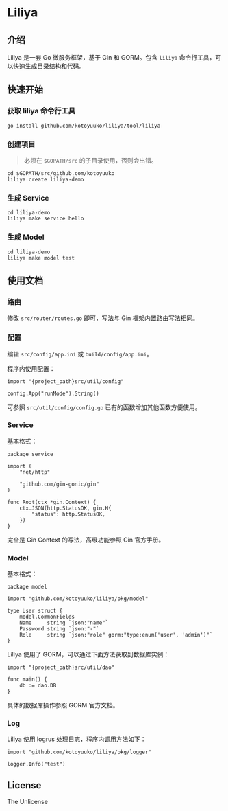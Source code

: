 # Liliya

## 介绍

Liliya 是一套 Go 微服务框架，基于 Gin 和 GORM。包含 `liliya` 命令行工具，可以快速生成目录结构和代码。

## 快速开始

### 获取 liliya 命令行工具

    go install github.com/kotoyuuko/liliya/tool/liliya

### 创建项目

> 必须在 `$GOPATH/src` 的子目录使用，否则会出错。

    cd $GOPATH/src/github.com/kotoyuuko
    liliya create liliya-demo

### 生成 Service

    cd liliya-demo
    liliya make service hello

### 生成 Model

    cd liliya-demo
    liliya make model test

## 使用文档

### 路由

修改 `src/router/routes.go` 即可，写法与 Gin 框架内置路由写法相同。

### 配置

编辑 `src/config/app.ini` 或 `build/config/app.ini`。

程序内使用配置：

    import "{project_path}src/util/config"

    config.App("runMode").String()

可参照 `src/util/config/config.go` 已有的函数增加其他函数方便使用。

### Service

基本格式：

    package service

    import (
        "net/http"

        "github.com/gin-gonic/gin"
    )

    func Root(ctx *gin.Context) {
        ctx.JSON(http.StatusOK, gin.H{
            "status": http.StatusOK,
        })
    }

完全是 Gin Context 的写法，高级功能参照 Gin 官方手册。

### Model

基本格式：

    package model

    import "github.com/kotoyuuko/liliya/pkg/model"

    type User struct {
        model.CommonFields
        Name     string `json:"name"`
        Password string `json:"-"`
        Role     string `json:"role" gorm:"type:enum('user', 'admin')"`
    }

Liliya 使用了 GORM，可以通过下面方法获取到数据库实例：

    import "{project_path}src/util/dao"

    func main() {
        db := dao.DB
    }

具体的数据库操作参照 GORM 官方文档。

### Log

Liliya 使用 logrus 处理日志，程序内调用方法如下：

    import "github.com/kotoyuuko/liliya/pkg/logger"

    logger.Info("test")

## License

The Unlicense
